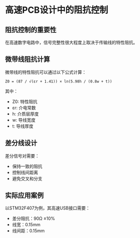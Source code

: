 # 高速PCB设计中的阻抗控制

## 阻抗控制的重要性
在高速数字电路中，信号完整性很大程度上取决于传输线的特性阻抗。

## 微带线阻抗计算
微带线的特性阻抗可以通过以下公式计算：

```
Z0 = (87 / √(εr + 1.41)) × ln(5.98h / (0.8w + t))
```

其中：
- Z0: 特性阻抗
- εr: 介电常数
- h: 介质层厚度
- w: 导线宽度
- t: 导线厚度

## 差分线设计
差分信号对需要：
- 保持一致的阻抗
- 控制线间距离
- 避免交叉和分支

## 实际应用案例
以STM32F407为例，其高速USB接口需要：
- 差分阻抗：90Ω ±10%
- 线宽：0.15mm
- 线间距：0.15mm
